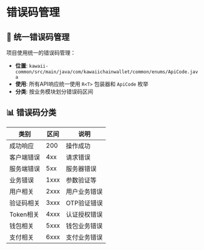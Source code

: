 # 错误码管理

## 🔧 统一错误码管理

项目使用统一的错误码管理：

- **位置**: `kawaii-common/src/main/java/com/kawaiichainwallet/common/enums/ApiCode.java`
- **使用**: 所有API响应统一使用 `R<T>` 包装器和 `ApiCode` 枚举
- **分类**: 按业务模块划分错误码区间

## 📊 错误码分类

| 类别 | 区间 | 说明 |
|------|------|------|
| 成功响应 | 200 | 操作成功 |
| 客户端错误 | 4xx | 请求错误 |
| 服务端错误 | 5xx | 服务器错误 |
| 业务错误 | 1xxx | 参数验证等 |
| 用户相关 | 2xxx | 用户业务错误 |
| 验证码相关 | 3xxx | OTP验证错误 |
| Token相关 | 4xxx | 认证授权错误 |
| 钱包相关 | 5xxx | 钱包业务错误 |
| 支付相关 | 6xxx | 支付业务错误 |